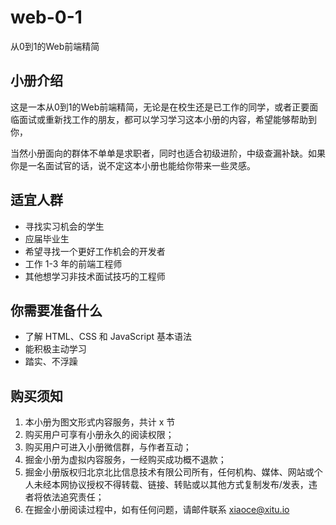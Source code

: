 # web-0-1

从0到1的Web前端精简

## 小册介绍

这是一本从0到1的Web前端精简，无论是在校生还是已工作的同学，或者正要面临面试或重新找工作的朋友，都可以学习学习这本小册的内容，希望能够帮助到你，

当然小册面向的群体不单单是求职者，同时也适合初级进阶，中级查漏补缺。如果你是一名面试官的话，说不定这本小册也能给你带来一些灵感。

## 适宜人群

- 寻找实习机会的学生
- 应届毕业生
- 希望寻找一个更好工作机会的开发者
- 工作 1-3 年的前端工程师
- 其他想学习非技术面试技巧的工程师

## 你需要准备什么

- 了解 HTML、CSS 和 JavaScript 基本语法
- 能积极主动学习
- 踏实、不浮躁

## 购买须知

1. 本小册为图文形式内容服务，共计 x 节
2. 购买用户可享有小册永久的阅读权限；
3. 购买用户可进入小册微信群，与作者互动；
4. 掘金小册为虚拟内容服务，一经购买成功概不退款；
5. 掘金小册版权归北京北比信息技术有限公司所有，任何机构、媒体、网站或个人未经本网协议授权不得转载、链接、转贴或以其他方式复制发布/发表，违者将依法追究责任；
6. 在掘金小册阅读过程中，如有任何问题，请邮件联系 xiaoce@xitu.io